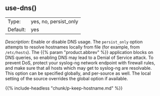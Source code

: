 ---
---
<!-- DISCLAIMER: This file is based on the syslog-ng Open Source Edition documentation https://github.com/balabit/syslog-ng-ose-guides/commit/2f4a52ee61d1ea9ad27cb4f3168b95408fddfdf2 and is used under the terms of The syslog-ng Open Source Edition Documentation License. The file has been modified by Axoflow. -->

## use-dns()

|          |                        |
| -------- | ---------------------- |
| Type:    | yes, no, persist_only |
| Default: | yes                    |

*Description:* Enable or disable DNS usage. The `persist_only` option attempts to resolve hostnames locally from file (for example, from `/etc/hosts`). The {{% param "product.abbrev" %}} application blocks on DNS queries, so enabling DNS may lead to a Denial of Service attack. To prevent DoS, protect your syslog-ng network endpoint with firewall rules, and make sure that all hosts which may get to syslog-ng are resolvable. This option can be specified globally, and per-source as well. The local setting of the source overrides the global option if available.

{{% include-headless "chunk/p-keep-hostname.md" %}}

